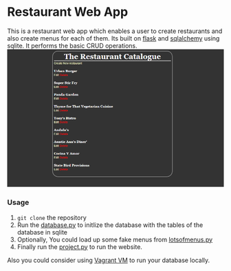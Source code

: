 # Restaurant Web App
This is a restaurant web app which enables a user to create restaurants and also create menus for each of them. Its built on
[flask](http://flask.pocoo.org/) and [sqlalchemy](http://www.sqlalchemy.org/) using sqlite. It performs the basic CRUD operations.
![photo1](https://github.com/vijayj3/Restaurant-Web-App/blob/master/restaurant%20catalogue.png)

### Usage
1. `git clone` the repository
2. Run the [database.py](https://github.com/vijayj3/Restaurant-Web-App/blob/master/database_setup.py) to initlize the database with
the tables of the database in sqlite
3. Optionally, You could load up some fake menus from [lotsofmenus.py](https://github.com/vijayj3/Restaurant-Web-App/blob/master/lotsofmenus.py)
4. Finally run the [project.py](https://github.com/vijayj3/Restaurant-Web-App/blob/master/project.py) to run the website.

Also you could consider using [Vagrant VM](https://www.vagrantup.com/) to run your database locally.

